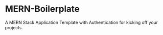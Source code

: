 # MERN-Boilerplate
A MERN Stack Application Template with Authentication for kicking off your projects.
